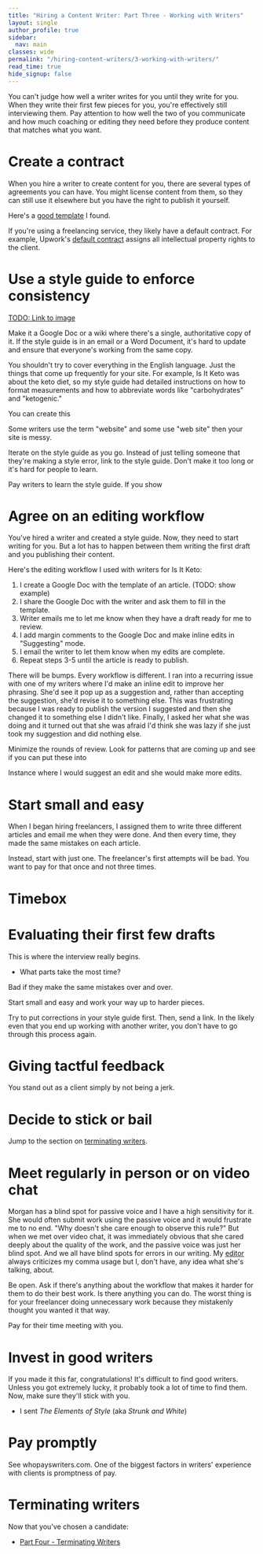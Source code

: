```yaml
---
title: "Hiring a Content Writer: Part Three - Working with Writers"
layout: single
author_profile: true
sidebar:
  nav: main
classes: wide
permalink: "/hiring-content-writers/3-working-with-writers/"
read_time: true
hide_signup: false
---
```


You can't judge how well a writer writes for you until they write for you. When they write their first few pieces for you, you're effectively still interviewing them. Pay attention to how well the two of you communicate and how much coaching or editing they need before they produce content that matches what you want.

# Create a contract

When you hire a writer to create content for you, there are several types of agreements you can have. You might license content from them, so they can still use it elsewhere but you have the right to publish it yourself.

Here's a [good template](https://medium.com/@jyssicaschwartz/have-a-free-freelancer-contract-template-4a009f181830) I found.

If you're using a freelancing service, they likely have a default contract. For example, Upwork's [default contract](https://www.upwork.com/legal#optional-service-contract-terms) assigns all intellectual property rights to the client.

# Use a style guide to enforce consistency

[TODO: Link to image](https://docs.google.com/document/d/1Uy19xtf_PFW0LJ2Zj6cSkH2dhHED8PCjHCtup1_IQ_4/edit#heading=h.qwnjmopyhpr6)

Make it a Google Doc or a wiki where there's a single, authoritative copy of it. If the style guide is in an email or a Word Document, it's hard to update and ensure that everyone's working from the same copy.

You shouldn't try to cover everything in the English language. Just the things that come up frequently for your site. For example, Is It Keto was about the keto diet, so my style guide had detailed instructions on how to format measurements and how to abbreviate words like "carbohydrates" and "ketogenic."

You can create this

Some writers use the term "website" and some use "web site" then your site is messy.

Iterate on the style guide as you go. Instead of just telling someone that they're making a style error, link to the style guide. Don't make it too long or it's hard for people to learn.

Pay writers to learn the style guide. If you show

# Agree on an editing workflow

You've hired a writer and created a style guide. Now, they need to start writing for you. But a lot has to happen between them writing the first draft and you publishing their content.

Here's the editing workflow I used with writers for Is It Keto:

1. I create a Google Doc with the template of an article. (TODO: show example)
1. I share the Google Doc with the writer and ask them to fill in the template.
1. Writer emails me to let me know when they have a draft ready for me to review.
1. I add margin comments to the Google Doc and make inline edits in "Suggesting" mode.
1. I email the writer to let them know when my edits are complete.
1. Repeat steps 3-5 until the article is ready to publish.

There will be bumps. Every workflow is different. I ran into a recurring issue with one of my writers where I'd make an inline edit to improve her phrasing. She'd see it pop up as a suggestion and, rather than accepting the suggestion, she'd revise it to something else. This was frustrating because I was ready to publish the version I suggested and then she changed it to something else I didn't like. Finally, I asked her what she was doing and it turned out that she was afraid I'd think she was lazy if she just took my suggestion and did nothing else.

Minimize the rounds of review. Look for patterns that are coming up and see if you can put these into 

Instance where I would suggest an edit and she would make more edits.

# Start small and easy

When I began hiring freelancers, I assigned them to write three different articles and email me when they were done. And then every time, they made the same mistakes on each article.

Instead, start with just one. The freelancer's first attempts will be bad. You want to pay for that once and not three times.

# Timebox

# Evaluating their first few drafts

This is where the interview really begins.

* What parts take the most time?

Bad if they make the same mistakes over and over.

Start small and easy and work your way up to harder pieces.

Try to put corrections in your style guide first. Then, send a link. In the likely even that you end up working with another writer, you don't have to go through this process again.

# Giving tactful feedback

You stand out as a client simply by not being a jerk.

# Decide to stick or bail

Jump to the section on [terminating writers](/hiring-content-writers/3-terminating-writers/).

# Meet regularly in person or on video chat

Morgan has a blind spot for passive voice and I have a high sensitivity for it. She would often submit work using the passive voice and it would frustrate me to no end. "Why doesn't she care enough to observe this rule?" But when we met over video chat, it was immediately obvious that she cared deeply about the quality of the work, and the passive voice was just her blind spot. And we all have blind spots for errors in our writing. My [editor](/editor) always criticizes my comma usage but I, don't have, any idea what she's talking, about.

Be open. Ask if there's anything about the workflow that makes it harder for them to do their best work. Is there anything you can do. The worst thing is for your freelancer doing unnecessary work because they mistakenly thought you wanted it that way.

Pay for their time meeting with you.

# Invest in good writers

If you made it this far, congratulations! It's difficult to find good writers. Unless you got extremely lucky, it probably took a lot of time to find them. Now, make sure they'll stick with you.

* I sent *The Elements of Style* (aka *Strunk and White*)

# Pay promptly

See whopayswriters.com. One of the biggest factors in writers' experience with clients is promptness of pay.

# Terminating writers

Now that you've chosen a candidate:

* [Part Four - Terminating Writers](/hiring-content-writers/4-terminating-writers/)